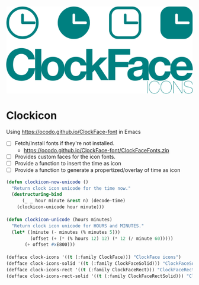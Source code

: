 ![](https://github.com/ocodo/ClockFace-font/raw/master/ClockFace-font-splash.png)

# Clockicon

Using https://ocodo.github.io/ClockFace-font in Emacs

- [ ] Fetch/Install fonts if they're not installed.
  - https://ocodo.github.io/ClockFace-font/ClockFaceFonts.zip
- [ ] Provides custom faces for the icon fonts.
- [ ] Provide a function to insert the time as icon
- [ ] Provide a function to generate a propertized/overlay of time as icon

```lisp
(defun clockicon-now-unicode ()
  "Return clock icon unicode for the time now."
  (destructuring-bind
      (_ _ hour minute &rest n) (decode-time)
    (clockicon-unicode hour minute)))

(defun clockicon-unicode (hours minutes)
  "Return clock icon unicode for HOURS and MINUTES."
  (let* ((minute (- minutes (% minutes 5)))
         (offset (+ (* (% hours 12) 12) (* 12 (/ minute 60)))))
       (+ offset #xE800)))

(defface clock-icons '((t (:family ClockFace))) "ClockFace icons")
(defface clock-icons-solid '((t (:family ClockFaceSolid))) "ClockFaceSolid icons")
(defface clock-icons-rect '((t (:family ClockFaceRect))) "ClockFaceRect icons")
(defface clock-icons-rect-solid '((t (:family ClockFaceRectSolid))) "ClockFaceRectSolid icons")

```
